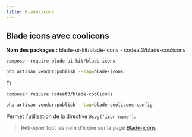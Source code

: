```yaml
---
title: Blade-icons
---
```


## Blade icons avec coolicons

**Nom des packages :** blade-ui-kit/blade-icons - codeat3/blade-coolicons

```bash
composer require blade-ui-kit/blade-icons

php artisan vendor:publish --tag=blade-icons
```
Et 
```bash
composer require codeat3/blade-coolicons

php artisan vendor:publish --tag=blade-coolicons-config
```

Permet l'utilisation de la directive `@svg('icon-name')`.

> Retrouver tout les nom d'icône sur la page [Blade-icons](https://blade-ui-kit.com/blade-icons?set=53)